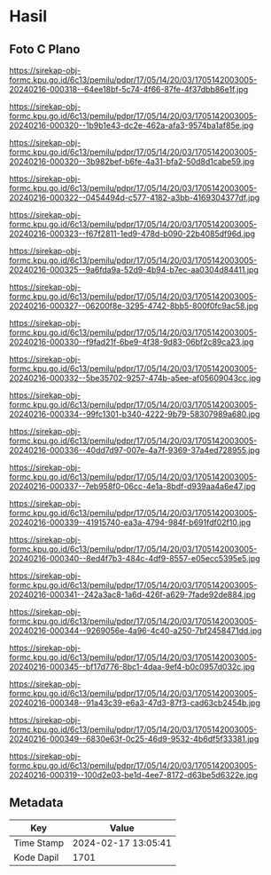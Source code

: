 # Hasil

## Foto C Plano

https://sirekap-obj-formc.kpu.go.id/6c13/pemilu/pdpr/17/05/14/20/03/1705142003005-20240216-000318--64ee18bf-5c74-4f66-87fe-4f37dbb86e1f.jpg

https://sirekap-obj-formc.kpu.go.id/6c13/pemilu/pdpr/17/05/14/20/03/1705142003005-20240216-000320--1b9b1e43-dc2e-462a-afa3-9574ba1af85e.jpg

https://sirekap-obj-formc.kpu.go.id/6c13/pemilu/pdpr/17/05/14/20/03/1705142003005-20240216-000320--3b982bef-b6fe-4a31-bfa2-50d8d1cabe59.jpg

https://sirekap-obj-formc.kpu.go.id/6c13/pemilu/pdpr/17/05/14/20/03/1705142003005-20240216-000322--0454494d-c577-4182-a3bb-4169304377df.jpg

https://sirekap-obj-formc.kpu.go.id/6c13/pemilu/pdpr/17/05/14/20/03/1705142003005-20240216-000323--f67f2811-1ed9-478d-b090-22b4085df96d.jpg

https://sirekap-obj-formc.kpu.go.id/6c13/pemilu/pdpr/17/05/14/20/03/1705142003005-20240216-000325--9a6fda9a-52d9-4b94-b7ec-aa0304d84411.jpg

https://sirekap-obj-formc.kpu.go.id/6c13/pemilu/pdpr/17/05/14/20/03/1705142003005-20240216-000327--06200f8e-3295-4742-8bb5-800f0fc9ac58.jpg

https://sirekap-obj-formc.kpu.go.id/6c13/pemilu/pdpr/17/05/14/20/03/1705142003005-20240216-000330--f9fad21f-6be9-4f38-9d83-06bf2c89ca23.jpg

https://sirekap-obj-formc.kpu.go.id/6c13/pemilu/pdpr/17/05/14/20/03/1705142003005-20240216-000332--5be35702-9257-474b-a5ee-af05609043cc.jpg

https://sirekap-obj-formc.kpu.go.id/6c13/pemilu/pdpr/17/05/14/20/03/1705142003005-20240216-000334--99fc1301-b340-4222-9b79-58307989a680.jpg

https://sirekap-obj-formc.kpu.go.id/6c13/pemilu/pdpr/17/05/14/20/03/1705142003005-20240216-000336--40dd7d97-007e-4a7f-9369-37a4ed728955.jpg

https://sirekap-obj-formc.kpu.go.id/6c13/pemilu/pdpr/17/05/14/20/03/1705142003005-20240216-000337--7eb958f0-06cc-4e1a-8bdf-d939aa4a6e47.jpg

https://sirekap-obj-formc.kpu.go.id/6c13/pemilu/pdpr/17/05/14/20/03/1705142003005-20240216-000339--41915740-ea3a-4794-984f-b691fdf02f10.jpg

https://sirekap-obj-formc.kpu.go.id/6c13/pemilu/pdpr/17/05/14/20/03/1705142003005-20240216-000340--8ed4f7b3-484c-4df9-8557-e05ecc5395e5.jpg

https://sirekap-obj-formc.kpu.go.id/6c13/pemilu/pdpr/17/05/14/20/03/1705142003005-20240216-000341--242a3ac8-1a6d-426f-a629-7fade92de884.jpg

https://sirekap-obj-formc.kpu.go.id/6c13/pemilu/pdpr/17/05/14/20/03/1705142003005-20240216-000344--9269056e-4a96-4c40-a250-7bf2458471dd.jpg

https://sirekap-obj-formc.kpu.go.id/6c13/pemilu/pdpr/17/05/14/20/03/1705142003005-20240216-000345--bf17d776-8bc1-4daa-9ef4-b0c0957d032c.jpg

https://sirekap-obj-formc.kpu.go.id/6c13/pemilu/pdpr/17/05/14/20/03/1705142003005-20240216-000348--91a43c39-e6a3-47d3-87f3-cad63cb2454b.jpg

https://sirekap-obj-formc.kpu.go.id/6c13/pemilu/pdpr/17/05/14/20/03/1705142003005-20240216-000349--6830e63f-0c25-46d9-9532-4b6df5f33381.jpg

https://sirekap-obj-formc.kpu.go.id/6c13/pemilu/pdpr/17/05/14/20/03/1705142003005-20240216-000319--100d2e03-be1d-4ee7-8172-d63be5d6322e.jpg


## Metadata

| Key        | Value               |
| ---------- | ------------------- |
| Time Stamp | 2024-02-17 13:05:41 |
| Kode Dapil | 1701                |



